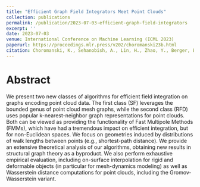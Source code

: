 ```yaml
---
title: "Efficient Graph Field Integrators Meet Point Clouds"
collection: publications
permalink: /publication/2023-07-03-efficient-graph-field-integrators
excerpt: ''
date: 2023-07-03
venue: International Conference on Machine Learning (ICML 2023)
paperurl: https://proceedings.mlr.press/v202/choromanski23b.html
citation: Choromanski, K., Sehanobish, A., Lin, H., Zhao, Y., Berger, E., Parshakova, T., Pan, A., Watkins, D., Zhang, T., Likhosherstov, V., Basu Roy Chowdhury, S., Dubey, K. A., Jain, D., Sarlos, T., Chaturvedi, S., & Weller, A. (2023, July). Efficient graph field integrators meet point clouds. In Proceedings of the 40th International Conference on Machine Learning (pp. 5978-6004). PMLR.
---
```


# Abstract
We present two new classes of algorithms for efficient field integration on graphs encoding point cloud data. The first class (SF) leverages the bounded genus of point cloud mesh graphs, while the second class (RFD) uses popular k-nearest-neighbor graph representations for point clouds. Both can be viewed as providing the functionality of Fast Multipole Methods (FMMs), which have had a tremendous impact on efficient integration, but for non-Euclidean spaces. We focus on geometries induced by distributions of walk lengths between points (e.g., shortest-path distance). We provide an extensive theoretical analysis of our algorithms, obtaining new results in structural graph theory as a byproduct. We also perform exhaustive empirical evaluation, including on-surface interpolation for rigid and deformable objects (in particular for mesh-dynamics modeling) as well as Wasserstein distance computations for point clouds, including the Gromov-Wasserstein variant.